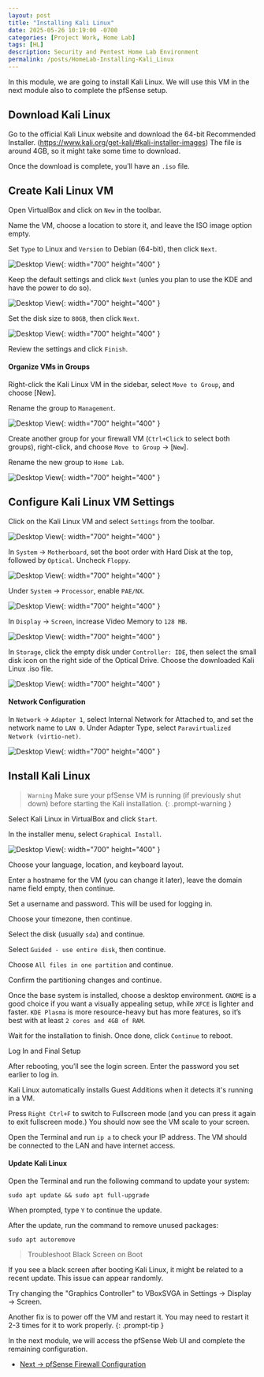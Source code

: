 ```yaml
---
layout: post
title: "Installing Kali Linux"
date: 2025-05-26 10:19:00 -0700
categories: [Project Work, Home Lab]
tags: [HL]
description: Security and Pentest Home Lab Environment
permalink: /posts/HomeLab-Installing-Kali_Linux
---
```


In this module, we are going to install Kali Linux. We will use this VM in the next module also to complete the pfSense setup.

## Download Kali Linux

Go to the official Kali Linux website and download the 64-bit Recommended Installer. (https://www.kali.org/get-kali/#kali-installer-images) The file is around 4GB, so it might take some time to download.

Once the download is complete, you’ll have an `.iso` file.

## Create Kali Linux VM

Open VirtualBox and click on `New` in the toolbar.

Name the VM, choose a location to store it, and leave the ISO image option empty.

Set `Type` to Linux and `Version` to Debian (64-bit), then click `Next`.

![Desktop View](/assets/img/HomeLab/HL-45.png){: width="700" height="400" }

Keep the default settings and click `Next` (unles you plan to use the KDE and have the power to do so).

![Desktop View](/assets/img/HomeLab/HL-46.png){: width="700" height="400" }

Set the disk size to `80GB`, then click `Next`.

![Desktop View](/assets/img/HomeLab/HL-47.png){: width="700" height="400" }

Review the settings and click `Finish`.

#### Organize VMs in Groups

Right-click the Kali Linux VM in the sidebar, select `Move to Group`, and choose [New].

Rename the group to `Management`.

![Desktop View](/assets/img/HomeLab/HL-48.png){: width="700" height="400" }

Create another group for your firewall VM (`Ctrl+Click` to select both groups), right-click, and choose `Move to Group` → [`New`].

Rename the new group to `Home Lab`.

![Desktop View](/assets/img/HomeLab/HL-49.png){: width="700" height="400" }

## Configure Kali Linux VM Settings

Click on the Kali Linux VM and select `Settings` from the toolbar.

![Desktop View](/assets/img/HomeLab/HL-50.png){: width="700" height="400" }

In `System` → `Motherboard`, set the boot order with Hard Disk at the top, followed by `Optical`. Uncheck `Floppy`.

![Desktop View](/assets/img/HomeLab/HL-51.png){: width="700" height="400" }

Under `System` → `Processor`, enable `PAE/NX`.

![Desktop View](/assets/img/HomeLab/HL-54.png){: width="700" height="400" }

In `Display` → `Screen`, increase Video Memory to `128 MB`.

![Desktop View](/assets/img/HomeLab/HL-52.png){: width="700" height="400" }

In `Storage`, click the empty disk under `Controller: IDE`, then select the small disk icon on the right side of the Optical Drive. Choose the downloaded Kali Linux .iso file.

![Desktop View](/assets/img/HomeLab/HL-53.png){: width="700" height="400" }

#### Network Configuration

In `Network` → `Adapter 1`, select Internal Network for Attached to, and set the network name to `LAN 0`. Under Adapter Type, select `Paravirtualized Network (virtio-net)`.

![Desktop View](/assets/img/HomeLab/HL-55.png){: width="700" height="400" }

## Install Kali Linux

> `Warning`
Make sure your pfSense VM is running (if previously shut down) before starting the Kali installation.
{: .prompt-warning }

Select Kali Linux in VirtualBox and click `Start`.

In the installer menu, select `Graphical Install`.

![Desktop View](/assets/img/HomeLab/HL-56.png){: width="700" height="400" }

Choose your language, location, and keyboard layout.

Enter a hostname for the VM (you can change it later), leave the domain name field empty, then continue.

Set a username and password. This will be used for logging in.

Choose your timezone, then continue.

Select the disk (usually `sda`) and continue.

Select `Guided - use entire disk`, then continue.

Choose `All files in one partition` and continue.

Confirm the partitioning changes and continue.

Once the base system is installed, choose a desktop environment. `GNOME` is a good choice if you want a visually appealing setup, while `XFCE` is lighter and faster. `KDE Plasma` is more resource-heavy but has more features, so it’s best with at least `2 cores and 4GB of RAM`.

Wait for the installation to finish. Once done, click `Continue` to reboot.

Log In and Final Setup

After rebooting, you’ll see the login screen. Enter the password you set earlier to log in.

Kali Linux automatically installs Guest Additions when it detects it's running in a VM.

Press `Right Ctrl+F` to switch to Fullscreen mode (and you can press it again to exit fullscreen mode.) You should now see the VM scale to your screen.

Open the Terminal and run `ip a` to check your IP address. The VM should be connected to the LAN and have internet access.

#### Update Kali Linux

Open the Terminal and run the following command to update your system:

```shell
sudo apt update && sudo apt full-upgrade
```

When prompted, type `Y` to continue the update.

After the update, run the command to remove unused packages:

```shell
sudo apt autoremove
```

>Troubleshoot Black Screen on Boot

If you see a black screen after booting Kali Linux, it might be related to a recent update. This issue can appear randomly.

Try changing the "Graphics Controller" to VBoxSVGA in Settings → Display → Screen.

Another fix is to power off the VM and restart it. You may need to restart it 2-3 times for it to work properly.
{: .prompt-tip }

In the next module, we will access the pfSense Web UI and complete the remaining configuration.

- [Next → pfSense Firewall Configuration](/posts/HomeLab-pfSense_Configuration)